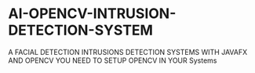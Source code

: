 # AI-OPENCV-INTRUSION-DETECTION-SYSTEM
A FACIAL DETECTION INTRUSIONS  DETECTION  SYSTEMS  WITH JAVAFX AND OPENCV
YOU NEED TO SETUP OPENCV IN YOUR  Systems 
